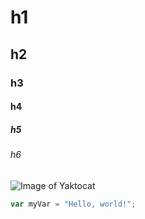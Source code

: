 # h1

## h2

### h3

#### h4

##### h5

###### h6

![Image of Yaktocat](https://octodex.github.com/images/yaktocat.png)

``` javascript
var myVar = "Hello, world!";
```
